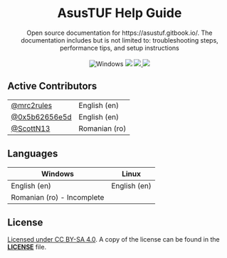 <div align="center"> 
  <h1>AsusTUF Help Guide </h1>
  <p>
    Open source documentation for https://asustuf.gitbook.io/. The documentation includes but is not limited to: troubleshooting steps, performance tips, and setup instructions
    <br/>
    <br/> 
    <img src="https://img.shields.io/badge/Windows-0078D6?style=for-the-badge&logo=windows&logoColor=black" alt="Windows" >
    <img src="https://img.shields.io/badge/Linux-FCC624?style=for-the-badge&logo=linux&logoColor=black" >
    <a href="https://reddit.com/r/asustuf">
      <img src="https://img.shields.io/badge/Visit r/asustuf-FF4500?style=for-the-badge&logo=reddit&logoColor=white" >
    <a href="https://discord.gg/g6exUXvWge">
      <img src="https://img.shields.io/discord/1193530843151470592?style=for-the-badge&logo=discord&logoColor=7289da&label=Join%20Discord&color=7289da" >
    </a>
  </p>
</div>



## Active Contributors
|   |   |
|---|---|
| [@mrc2rules](https://www.github.com/mrc2rules)   | English (en)  |
| [@0x5b62656e5d](https://github.com/0x5b62656e5d) | English (en)  |
| [@ScottN13](https://github.com/ScottN13)         | Romanian (ro) |

## Languages
| Windows | Linux |
|---------|-------|
| English (en) | English (en) | 
| Romanian (ro) - Incomplete |

## License

[Licensed under CC BY-SA 4.0](https://creativecommons.org/licenses/by-sa/4.0/).  A copy of the license can be found in the [**LICENSE**](https://github.com/mrc2rules/AsusTUF-Help-Guide/blob/main/LICENSE) file.

